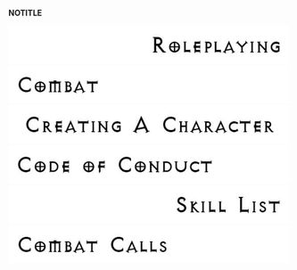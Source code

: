 __NOTITLE__

![Roleplaying.jpg](Roleplaying.jpg "Roleplaying.jpg")
<span style="float:right;">![Combat.jpg](Combat.jpg "Combat.jpg")</span>

![chargen.jpg](chargen.jpg "chargen.jpg")
<span style="float:right;">![CodeOfConduct.jpg](CodeOfConduct.jpg
"CodeOfConduct.jpg")</span>

![Skill_List.jpg](Skill_List.jpg "Skill_List.jpg")
<span style="float:right;">![Calls.jpg](Calls.jpg "Calls.jpg")</span>
